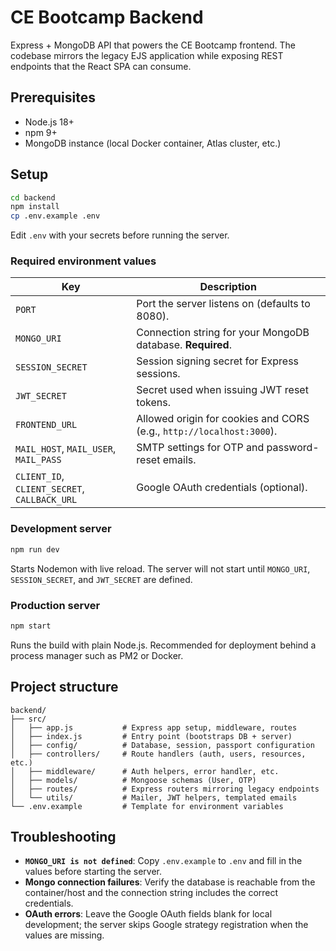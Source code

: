 # CE Bootcamp Backend

Express + MongoDB API that powers the CE Bootcamp frontend. The codebase mirrors the legacy EJS application while exposing REST endpoints that the React SPA can consume.

## Prerequisites

- Node.js 18+
- npm 9+
- MongoDB instance (local Docker container, Atlas cluster, etc.)

## Setup

```bash
cd backend
npm install
cp .env.example .env
```

Edit `.env` with your secrets before running the server.

### Required environment values

| Key | Description |
|-----|-------------|
| `PORT` | Port the server listens on (defaults to 8080). |
| `MONGO_URI` | Connection string for your MongoDB database. **Required**. |
| `SESSION_SECRET` | Session signing secret for Express sessions. |
| `JWT_SECRET` | Secret used when issuing JWT reset tokens. |
| `FRONTEND_URL` | Allowed origin for cookies and CORS (e.g., `http://localhost:3000`). |
| `MAIL_HOST`, `MAIL_USER`, `MAIL_PASS` | SMTP settings for OTP and password-reset emails. |
| `CLIENT_ID`, `CLIENT_SECRET`, `CALLBACK_URL` | Google OAuth credentials (optional). |

### Development server

```bash
npm run dev
```

Starts Nodemon with live reload. The server will not start until `MONGO_URI`, `SESSION_SECRET`, and `JWT_SECRET` are defined.

### Production server

```bash
npm start
```

Runs the build with plain Node.js. Recommended for deployment behind a process manager such as PM2 or Docker.

## Project structure

```text
backend/
├── src/
│   ├── app.js           # Express app setup, middleware, routes
│   ├── index.js         # Entry point (bootstraps DB + server)
│   ├── config/          # Database, session, passport configuration
│   ├── controllers/     # Route handlers (auth, users, resources, etc.)
│   ├── middleware/      # Auth helpers, error handler, etc.
│   ├── models/          # Mongoose schemas (User, OTP)
│   ├── routes/          # Express routers mirroring legacy endpoints
│   └── utils/           # Mailer, JWT helpers, templated emails
└── .env.example         # Template for environment variables
```

## Troubleshooting

- **`MONGO_URI is not defined`**: Copy `.env.example` to `.env` and fill in the values before starting the server.
- **Mongo connection failures**: Verify the database is reachable from the container/host and the connection string includes the correct credentials.
- **OAuth errors**: Leave the Google OAuth fields blank for local development; the server skips Google strategy registration when the values are missing.
